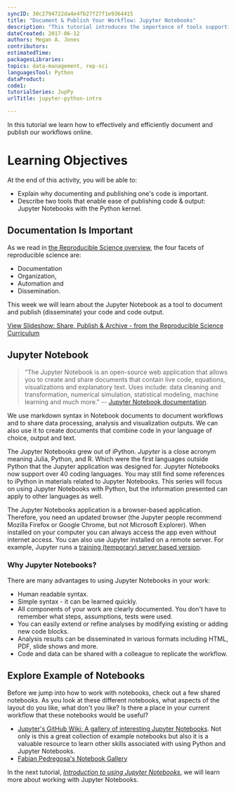 ```yaml
---
syncID: 30c2794722da4e4fb27f27f1e9364415
title: "Document & Publish Your Workflow: Jupyter Notebooks"
description: "This tutorial introduces the importance of tools supporting documenting & publishing a workflow using the Python kernel of Jupyter Notebooks."
dateCreated: 2017-06-12
authors: Megan A. Jones
contributors:
estimatedTime:
packagesLibraries:
topics: data-management, rep-sci
languagesTool: Python
dataProduct:
code1:
tutorialSeries: JupPy
urlTitle: jupyter-python-intro

---
```



In this tutorial we learn how to effectively and efficiently document and publish our
workflows online.

<div id="ds-objectives" markdown="1">

# Learning Objectives
At the end of this activity, you will be able to:

* Explain why documenting and publishing one's code is important.
* Describe two tools that enable ease of publishing code & output: Jupyter Notebooks
with the Python kernel. 

</div>

## Documentation Is Important

As we read in
<a href="https://www.neonscience.org/rep-sci-intro" target="_blank"> the Reproducible Science overview</a>,
the four facets of reproducible science are:

* Documentation
* Organization,
* Automation and
* Dissemination.

This week we will learn about the Jupyter Notebook as a tool to document and 
publish (disseminate) your code and code output.

<a class="btn btn-info" href="http://neonscience.github.io/slide-shows/share-publish-archive-slideshow.html" target= "_blank"> View Slideshow: Share, Publish & Archive - from the Reproducible Science Curriculum</a>


## Jupyter Notebook  

> “The Jupyter Notebook is an open-source web application that allows you to 
create and share documents that contain live code, equations, visualizations and 
explanatory text. Uses include: data cleaning and transformation, numerical 
simulation, statistical modeling, machine learning and much more."
-- <a href="http://jupyter.org/" target="_blank">Jupyter Notebook documentation</a>.

We use markdown syntax in Notebook documents to document workflows and
to share data processing, analysis and visualization outputs. We can also use it
to create documents that combine code in your language of choice, output and text.  

The Jupyter Notebooks grew out of iPython. *Jupyter* is a close acronym meaning 
Julia, Python, and R. Which were the first languages outside Python that the Jupyter
application was designed for. Jupyter Notebooks now support over
40 coding languages. You may still find some references to iPython in materials
related to Jupyter Notebooks. This series will focus on using Jupyter Notebooks with Python, 
but the information presented can apply to other languages as well. 

The Jupyter Notebooks application is a browser-based application. Therefore, you 
need an updated browser (the Jupyter people recommend Mozilla Firefox or Google 
Chrome, but not Microsoft Explorer).  When installed on your computer you can 
always access the app even without internet access.  You can also use Jupyter 
installed on a remote server. For example, Jupyter runs a 
<a href="https://try.jupyter.org/" target="_blank"> training (temporary) server based version</a>. 

### Why Jupyter Notebooks?
There are many advantages to using Jupyter Notebooks in your work:

* Human readable syntax.
* Simple syntax - it can be learned quickly.
* All components of your work are clearly documented. You don't have to remember
what steps, assumptions, tests were used.
* You can easily extend or refine analyses by modifying existing or adding new
code blocks.
* Analysis results can be disseminated in various formats including HTML, PDF,
slide shows and more.
* Code and data can be shared with a colleague to replicate the workflow.

## Explore Example of Notebooks 

Before we jump into how to work with notebooks, check out a few shared notebooks.
As you look at these different notebooks, what aspects of the layout do you like,
what don't you like?  Is there a place in your current workflow that these
notebooks would be useful?  

* <a href="https://github.com/jupyter/jupyter/wiki/A-gallery-of-interesting-Jupyter-Notebooks" target="_blank">Jupyter's GitHub Wiki: A gallery of interesting Jupyter Notebooks</a>. 
Not only is this a great collection of example notebooks but also it is a valuable
resource to learn other skills associated with using Python and Jupyter Notebooks. 
* <a href="http://nb.bianp.net/sort/views/" target="_blank">Fabian Pedregosa's Notebook Gallery</a>


In the next tutorial, *<a href="https://www.neonscience.org/jupyter-python-intro" target="_blank">Introduction to using Jupyter Notebooks</a>*,
 we will learn more about working with Jupyter Notebooks.
